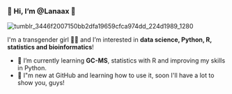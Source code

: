  <h3>                                                🌱 Hi, I’m @Lanaax 🌱                               </h3> 

![tumblr_3446f2007150bb2dfa19659cfca974dd_224d1989_1280](https://github.com/Lanaax/Lanaax/assets/136387142/c020d521-04e1-489d-9656-32fbb98f91bf)

I'm a transgender girl 🏳️‍⚧️ and I’m interested in **data science, Python, R, statistics and bioinformatics**!

- 🌻 I’m currently learning **GC-MS**, statistics with R and improving my skills in Python.
- 🌷 I"m new at GitHub and learning how to use it, soon I'll have a lot to show you, guys!
